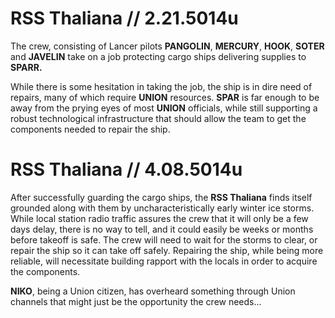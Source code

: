 # RSS Thaliana // 2.21.5014u
The crew, consisting of Lancer pilots **PANGOLIN**, **MERCURY**, **HOOK**, **SOTER** and **JAVELIN** take on a job protecting cargo ships delivering supplies to **SPARR.**

While there is some hesitation in taking the job, the ship is in dire need of repairs, many of which require **UNION** resources.  **SPAR** is far enough to be away from the prying eyes of most **UNION** officials, while still supporting a robust technological infrastructure that should allow the team to get the components needed to repair the ship.

# RSS Thaliana // 4.08.5014u

After successfully guarding the cargo ships, the **RSS Thaliana** finds itself grounded along with them by uncharacteristically early winter ice storms.  While local station radio traffic assures the crew that it will only be a few days delay, there is no way to tell, and it could easily be weeks or months before takeoff is safe.  The crew will need to wait for the storms to clear, or repair the ship so it can take off safely.  Repairing the ship, while being more reliable, will necessitate building rapport with the locals in order to acquire the components.

**NIKO**, being a Union citizen, has overheard something through Union channels that might just be the opportunity the crew needs... 
